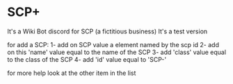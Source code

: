 # SCP+

It's a Wiki Bot discord for SCP (a fictitious business)
It's a test version

for add a SCP:
  1- add on SCP value a element named by the scp id
  2- add on this 'name' value equal to the name of the SCP
  3- add 'class' value equal to the class of the SCP
  4- add 'id' value equal to 'SCP-<id of SCP>'

for more help look at the other item in the list
